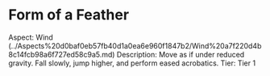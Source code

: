 # Form of a Feather

Aspect: Wind (../Aspects%20d0baf0eb57fb40d1a0ea6e960f1847b2/Wind%20a7f220d4b8c14fcb98a6f727ed58c9a5.md)
Description: Move as if under reduced gravity. Fall slowly, jump higher, and perform eased acrobatics.
Tier: Tier 1